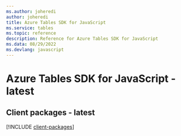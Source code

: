 ```yaml
---
ms.author: joheredi
author: joheredi
title: Azure Tables SDK for JavaScript
ms.service: tables
ms.topic: reference
description: Reference for Azure Tables SDK for JavaScript
ms.data: 08/29/2022
ms.devlang: javascript
---
```

# Azure Tables SDK for JavaScript - latest

## Client packages - latest
[!INCLUDE [client-packages](tables-client-index.md)]